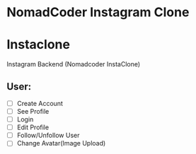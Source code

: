 # NomadCoder Instagram Clone

# Instaclone

Instagram Backend (Nomadcoder InstaClone)

## User:
- [ ] Create Account
- [ ] See Profile
- [ ] Login
- [ ] Edit Profile
- [ ] Follow/Unfollow User
- [ ] Change Avatar(Image Upload)